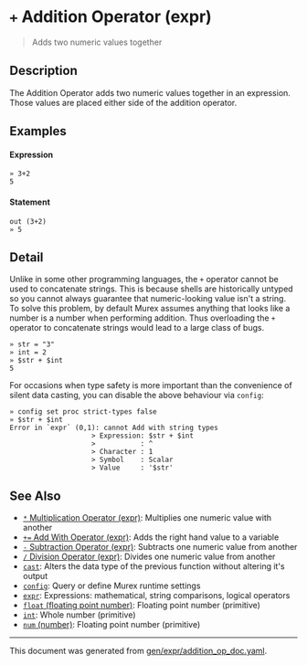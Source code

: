 # `+` Addition Operator (expr)

> Adds two numeric values together

## Description

The Addition Operator adds two numeric values together in an expression. Those
values are placed either side of the addition operator.



## Examples

#### Expression

```
» 3+2
5
```

#### Statement

```
out (3+2)
» 5
```

## Detail

Unlike in some other programming languages, the `+` operator cannot be used to
concatenate strings. This is because shells are historically untyped so you
cannot always guarantee that numeric-looking value isn't a string. To solve
this problem, by default Murex assumes anything that looks like a number is a
number when performing addition. Thus overloading the `+` operator to
concatenate strings would lead to a large class of bugs.

```
» str = "3"
» int = 2
» $str + $int
5
```

For occasions when type safety is more important than the convenience of silent
data casting, you can disable the above behaviour via `config`:

```
» config set proc strict-types false
» $str + $int
Error in `expr` (0,1): cannot Add with string types
                    > Expression: $str + $int
                    >           : ^
                    > Character : 1
                    > Symbol    : Scalar
                    > Value     : '$str'
```

## See Also

* [`*` Multiplication Operator (expr)](../parser/multiplication.md):
  Multiplies one numeric value with another
* [`+=` Add With Operator (expr)](../parser/add-with.md):
  Adds the right hand value to a variable
* [`-` Subtraction Operator (expr)](../parser/subtraction.md):
  Subtracts one numeric value from another
* [`/` Division Operator (expr)](../parser/division.md):
  Divides one numeric value from another
* [`cast`](../commands/cast.md):
  Alters the data type of the previous function without altering it's output
* [`config`](../commands/config.md):
  Query or define Murex runtime settings
* [`expr`](../commands/expr.md):
  Expressions: mathematical, string comparisons, logical operators
* [`float` (floating point number)](../types/float.md):
  Floating point number (primitive)
* [`int`](../types/int.md):
  Whole number (primitive)
* [`num` (number)](../types/num.md):
  Floating point number (primitive)

<hr/>

This document was generated from [gen/expr/addition_op_doc.yaml](https://github.com/lmorg/murex/blob/master/gen/expr/addition_op_doc.yaml).